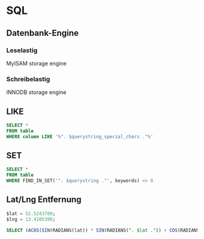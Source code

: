 # SQL

## Datenbank-Engine

### Leselastig
MyISAM storage engine

### Schreibelastig
INNODB storage engine


## LIKE
```sql
SELECT * 
FROM table
WHERE column LIKE '%". $querystring_special_chars ."%'
```

## SET
```sql
SELECT * 
FROM table
WHERE FIND_IN_SET('". $querystring ."', keywords) <> 0
```

## Lat/Lng Entfernung
```sql
$lat = 52.5243700;
$lng = 13.4105300;

SELECT (ACOS(SIN(RADIANS(lat)) * SIN(RADIANS(". $lat .")) + COS(RADIANS(lat)) * COS(RADIANS(". $lat .")) * COS(RADIANS(lng)- RADIANS(". $lng ."))) * 6380) as distance
```
